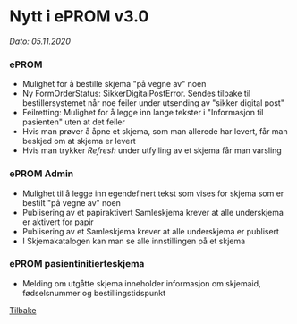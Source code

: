 # Nytt i ePROM v3.0
*Dato: 05.11.2020*

### ePROM
* Mulighet for å bestille skjema "på vegne av" noen
* Ny FormOrderStatus: SikkerDigitalPostError. Sendes tilbake til bestillersystemet når noe feiler under utsending av "sikker digital post"
* Feilretting: Mulighet for å legge inn lange tekster i "Informasjon til pasienten" uten at det feiler
* Hvis man prøver å åpne et skjema, som man allerede har levert, får man beskjed om at skjema er levert
* Hvis man trykker _Refresh_ under utfylling av et skjema får man varsling

### ePROM Admin
* Mulighet til å legge inn egendefinert tekst som vises for skjema som er bestilt "på vegne av" noen
* Publisering av et papiraktivert Samleskjema krever at alle underskjema er aktivert for papir
* Publisering av et Samleskjema krever at alle underskjema er publisert
* I Skjemakatalogen kan man se alle innstillingen på et skjema

### ePROM pasientinitierteskjema
* Melding om utgåtte skjema inneholder informasjon om skjemaid, fødselsnummer og bestillingstidspunkt

[Tilbake](./)
